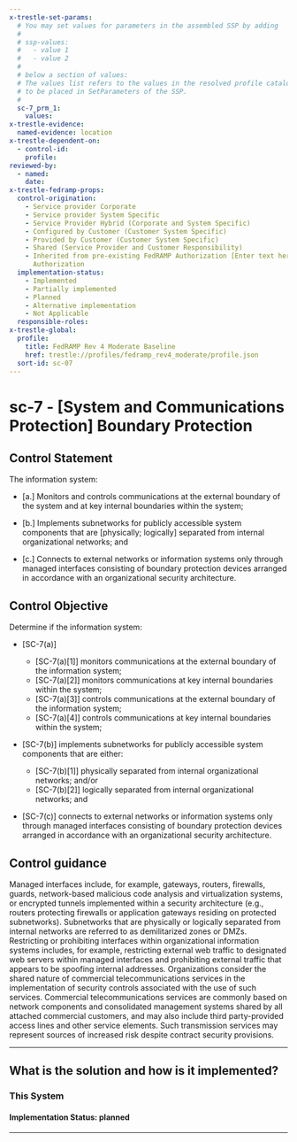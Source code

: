 ```yaml
---
x-trestle-set-params:
  # You may set values for parameters in the assembled SSP by adding
  #
  # ssp-values:
  #   - value 1
  #   - value 2
  #
  # below a section of values:
  # The values list refers to the values in the resolved profile catalog, and the ssp-values represent new values
  # to be placed in SetParameters of the SSP.
  #
  sc-7_prm_1:
    values:
x-trestle-evidence:
  named-evidence: location
x-trestle-dependent-on:
  - control-id:
    profile:
reviewed-by:
  - named:
    date:
x-trestle-fedramp-props:
  control-origination:
    - Service provider Corporate
    - Service provider System Specific
    - Service Provider Hybrid (Corporate and System Specific)
    - Configured by Customer (Customer System Specific)
    - Provided by Customer (Customer System Specific)
    - Shared (Service Provider and Customer Responsibility)
    - Inherited from pre-existing FedRAMP Authorization [Enter text here], Date of
      Authorization
  implementation-status:
    - Implemented
    - Partially implemented
    - Planned
    - Alternative implementation
    - Not Applicable
  responsible-roles:
x-trestle-global:
  profile:
    title: FedRAMP Rev 4 Moderate Baseline
    href: trestle://profiles/fedramp_rev4_moderate/profile.json
  sort-id: sc-07
---
```


# sc-7 - \[System and Communications Protection\] Boundary Protection

## Control Statement

The information system:

- \[a.\] Monitors and controls communications at the external boundary of the system and at key internal boundaries within the system;

- \[b.\] Implements subnetworks for publicly accessible system components that are [physically; logically] separated from internal organizational networks; and

- \[c.\] Connects to external networks or information systems only through managed interfaces consisting of boundary protection devices arranged in accordance with an organizational security architecture.

## Control Objective

Determine if the information system:

- \[SC-7(a)\]

  - \[SC-7(a)[1]\] monitors communications at the external boundary of the information system;
  - \[SC-7(a)[2]\] monitors communications at key internal boundaries within the system;
  - \[SC-7(a)[3]\] controls communications at the external boundary of the information system;
  - \[SC-7(a)[4]\] controls communications at key internal boundaries within the system;

- \[SC-7(b)\] implements subnetworks for publicly accessible system components that are either:

  - \[SC-7(b)[1]\] physically separated from internal organizational networks; and/or
  - \[SC-7(b)[2]\] logically separated from internal organizational networks; and

- \[SC-7(c)\] connects to external networks or information systems only through managed interfaces consisting of boundary protection devices arranged in accordance with an organizational security architecture.

## Control guidance

Managed interfaces include, for example, gateways, routers, firewalls, guards, network-based malicious code analysis and virtualization systems, or encrypted tunnels implemented within a security architecture (e.g., routers protecting firewalls or application gateways residing on protected subnetworks). Subnetworks that are physically or logically separated from internal networks are referred to as demilitarized zones or DMZs. Restricting or prohibiting interfaces within organizational information systems includes, for example, restricting external web traffic to designated web servers within managed interfaces and prohibiting external traffic that appears to be spoofing internal addresses. Organizations consider the shared nature of commercial telecommunications services in the implementation of security controls associated with the use of such services. Commercial telecommunications services are commonly based on network components and consolidated management systems shared by all attached commercial customers, and may also include third party-provided access lines and other service elements. Such transmission services may represent sources of increased risk despite contract security provisions.

______________________________________________________________________

## What is the solution and how is it implemented?

<!-- For implementation status enter one of: implemented, partial, planned, alternative, not-applicable -->

<!-- Note that the list of rules under ### Rules: is read-only and changes will not be captured after assembly to JSON -->

### This System

<!-- Add implementation prose for the main This System component for control: sc-7 -->

#### Implementation Status: planned

______________________________________________________________________
